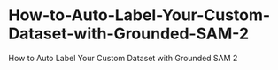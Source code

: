 # How-to-Auto-Label-Your-Custom-Dataset-with-Grounded-SAM-2
How to Auto Label Your Custom Dataset with Grounded SAM 2
